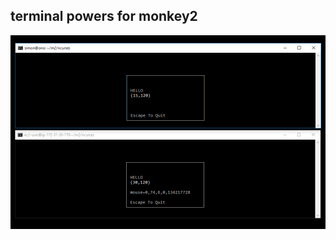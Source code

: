 terminal powers for monkey2
----

![curses](curses.png?raw=true "monkey2 curses sessions, windows 10 bash and remote ssh")

